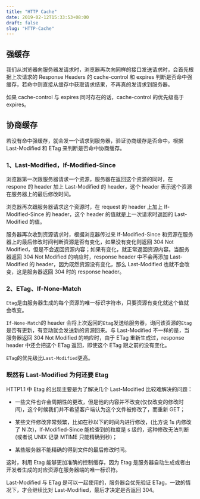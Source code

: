 ```yaml
---
title: "HTTP Cache"
date: 2019-02-12T15:33:53+08:00
draft: false
slug: "HTTP-Cache"
---
```


## 强缓存

我们从浏览器向服务器发请求时，浏览器再次向同样的接口发送请求时，会首先根据上次请求的 Response Headers 的 cache-control 和 expires 判断是否命中强缓存，若命中则直接从缓存中获取请求结果，不再真的发请求到服务器。

如果 cache-control 与 expires 同时存在的话，cache-control 的优先级高于 expires。

## 协商缓存

若没有命中强缓存，就会发一个请求到服务器，验证协商缓存是否命中。根据 Last-Modified 和 ETag 来判断是否命中协商缓存。

### 1、Last-Modified，If-Modified-Since

浏览器第一次跟服务器请求一个资源，服务器在返回这个资源的同时，在 respone 的 header 加上 Last-Modified 的 header，这个 header 表示这个资源在服务器上的最后修改时间。

浏览器再次跟服务器请求这个资源时，在 request 的 header 上加上 If-Modified-Since 的 header，这个 header 的值就是上一次请求时返回的 Last-Modified 的值。

服务器再次收到资源请求时，根据浏览器传过来 If-Modified-Since 和资源在服务器上的最后修改时间判断资源是否有变化，如果没有变化则返回 304 Not Modified，但是不会返回资源内容；如果有变化，就正常返回资源内容。当服务器返回 304 Not Modified 的响应时，response header 中不会再添加 Last-Modified 的 header，因为既然资源没有变化，那么 Last-Modified 也就不会改变，这是服务器返回 304 时的 response header。

### 2、ETag、If-None-Match

`Etag`是由服务器生成的每个资源的唯一标识字符串，只要资源有变化就这个值就会改变。

`If-None-Match`的 header 会将上次返回的`Etag`发送给服务器，询问该资源的`Etag`是否有更新，有变动就会发送新的资源回来。与 Last-Modified 不一样的是，当服务器返回 304 Not Modified 的响应时，由于 ETag 重新生成过，response header 中还会把这个 ETag 返回，即使这个 ETag 跟之前的没有变化。

`ETag`的优先级比`Last-Modified`更高。

### 既然有 Last-Modified 为何还要 Etag

HTTP1.1 中 Etag 的出现主要是为了解决几个 Last-Modified 比较难解决的问题：

- 一些文件也许会周期性的更改，但是他的内容并不改变(仅仅改变的修改时间)，这个时候我们并不希望客户端认为这个文件被修改了，而重新 GET；

- 某些文件修改非常频繁，比如在秒以下的时间内进行修改，(比方说 1s 内修改了 N 次)，If-Modified-Since 能检查到的粒度是 s 级的，这种修改无法判断(或者说 UNIX 记录 MTIME 只能精确到秒)；

- 某些服务器不能精确的得到文件的最后修改时间。

这时，利用 Etag 能够更加准确的控制缓存，因为 Etag 是服务器自动生成或者由开发者生成的对应资源在服务器端的唯一标识符。

Last-Modified 与 ETag 是可以一起使用的，服务器会优先验证 ETag，一致的情况下，才会继续比对 Last-Modified，最后才决定是否返回 304。
